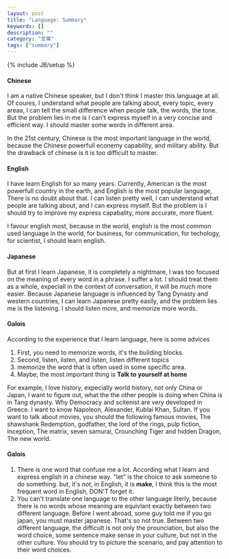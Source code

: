 ```yaml
---
layout: post
title: "Language: Summary"
keywords: []
description: ""
category: "言葉"
tags: ["summary"]
---
```

{% include JB/setup %}


#### Chinese
I am a native Chinese speaker, but I don't think I master this language at all.
Of coures, I understand what people are talking about, every topic, every areaa,
I can tell the small difference when people talk, the words, the tone. But the
problem lies in me is I can't express myself in a very concise and efficient
way. I should master some words in different area.   

In the 21st century, Chinese is the most important language in the world,
because the Chinese powerfull econemy capability, and military ability. But the
drawback of chinese is it is too difficult to master. 

#### English
I have learn English for so many years. Currently, American is the most
powerfull country in the earth, and English is the most popular language, There
is no doubt about that.
I can listen pretty well, I can understand what people are talking about, and I
can express myself. But the problem is I should try to improve my express
capabality, more accurate, more fluent. 

I favour english most, because in the world, english is the most common used
language in the world, for business, for communication, for techology, for
scientist, I should learn english.




#### Japanese
But at first I learn Japanese, it is completely a nightmare, I was too focused
on the meaning of every word in a phrase. I suffer a lot. I should treat them as
a whole, expeciall in the context of conversation, it will be much more easier.
Because Japanese language is influenced by Tang Dynasty and western countries, I
can learn Japanese pretty easily, and the problem lies me is the listening. I
should listen more, and memorize more words.



#### Galois
According to the experience that I learn language, here is some advices
1. First, you need to memorize words, it's the building blocks.
2. Second, listen, listen, and listen, listen different topics
3. memorize the word that is often used in some specific area.
4. Maybe, the most important thing is **Talk to yourself at home** 

For example, I love history, expecially world history, not only China or Japan,
I want to figure out, what the the other people is doing when China is in Tang
dynasty. Why Democracy and scitenist are very developed in Greece. I want to
know Napoleon, Alexander, Kublai Khan, Sultan. If you want to talk about movies,
you should the following famous movies, The shawshank Redemption, godfather, the
lord of the rings, pulp fiction, Inception, The matrix, seven samurai,
Crounching Tiger and hidden Dragon, The new world.


#### Galois
1. There is one word that confuse me a lot. According what I learn and express
   english in a chinese way. "let" is the choice to ask someone to do something.
   but, it's not, in English, it is **make**, I think this is the most frequent
   word in English, DON'T forget it.
2. You can't translate one language to the other language literly, because there
   is no words whose meaning are equivlant exactly between two different
   language. Before I went abroad, some guy told me if you go japan, you must
   master japanese. That's so not true. Between two different language, the
   difficult is not only the prounciation, but also the word choice, some
   sentence make sense in your culture, but not in the other culture. You should
   try to picture the scenario,  and pay attention to their word choices.

